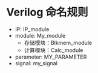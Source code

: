 # Verilog 命名规则

- IP: IP_module
- module: My_module
    - 存储模块：Blkmem_module
    - 计算模块：Calc_module
- parameter: MY_PARAMETER
- signal: my_signal
